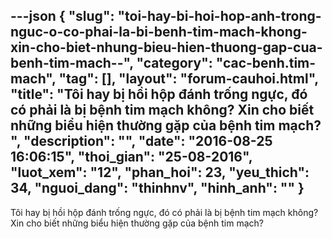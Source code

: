---json
{
    "slug": "toi-hay-bi-hoi-hop-anh-trong-nguc-o-co-phai-la-bi-benh-tim-mach-khong-xin-cho-biet-nhung-bieu-hien-thuong-gap-cua-benh-tim-mach--",
    "category": "cac-benh.tim-mach",
    "tag": [],
    "layout": "forum-cauhoi.html",
    "title": "Tôi hay bị hồi hộp đánh trống ngực, đó có phải là bị bệnh tim mạch không? Xin cho biết những biểu hiện thường gặp của bệnh tim mạch?  ",
    "description": "",
    "date": "2016-08-25 16:06:15",
    "thoi_gian": "25-08-2016",
    "luot_xem": "12",
    "phan_hoi": 23,
    "yeu_thich": 34,
    "nguoi_dang": "thinhnv",
    "hinh_anh": ""
}
---
Tôi hay bị hồi hộp đánh trống ngực, đó có phải là bị bệnh tim mạch không? Xin cho biết những biểu hiện thường gặp của bệnh tim mạch?